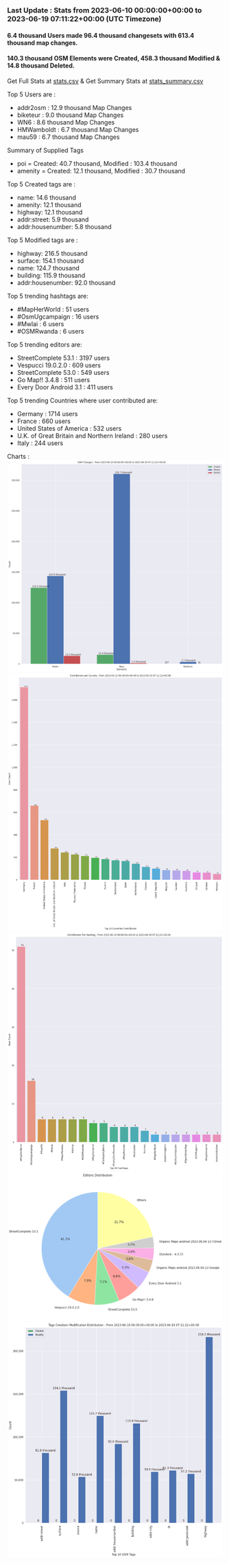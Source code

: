 ### Last Update : Stats from 2023-06-10 00:00:00+00:00 to 2023-06-19 07:11:22+00:00 (UTC Timezone)

#### 6.4 thousand Users made 96.4 thousand changesets with 613.4 thousand map changes.
#### 140.3 thousand OSM Elements were Created, 458.3 thousand Modified & 14.8 thousand Deleted.
Get Full Stats at [stats.csv](/stats/fieldmappers/Daily/stats.csv)
 & Get Summary Stats at [stats_summary.csv](/stats/fieldmappers/Daily/stats_summary.csv)

Top 5 Users are : 
- addr2osm : 12.9 thousand Map Changes
- biketeur : 9.0 thousand Map Changes
- WN6 : 8.6 thousand Map Changes
- HMWamboldt : 6.7 thousand Map Changes
- mau59 : 6.7 thousand Map Changes

Summary of Supplied Tags
- poi = Created: 40.7 thousand, Modified : 103.4 thousand
- amenity = Created: 12.1 thousand, Modified : 30.7 thousand


Top 5 Created tags are :
- name: 14.6 thousand
- amenity: 12.1 thousand
- highway: 12.1 thousand
- addr:street: 5.9 thousand
- addr:housenumber: 5.8 thousand


Top 5 Modified tags are :
- highway: 216.5 thousand
- surface: 154.1 thousand
- name: 124.7 thousand
- building: 115.9 thousand
- addr:housenumber: 92.0 thousand


Top 5 trending hashtags are:
- #MapHerWorld : 51 users
- #OsmUgcampaign : 16 users
- #Mwlai : 6 users
- #OSMRwanda : 6 users


Top 5 trending editors are:
- StreetComplete 53.1 : 3197 users
- Vespucci 19.0.2.0 : 609 users
- StreetComplete 53.0 : 549 users
- Go Map!! 3.4.8 : 511 users
- Every Door Android 3.1 : 411 users


Top 5 trending Countries where user contributed are:
- Germany : 1714 users
- France : 660 users
- United States of America : 532 users
- U.K. of Great Britain and Northern Ireland : 280 users
- Italy : 244 users


 Charts : 
![Alt text](./stats_osm_changes.png) 
![Alt text](./stats_users_per_country.png) 
![Alt text](./stats_users_per_hashtag.png) 
![Alt text](./stats_editors_pie_chart.png) 
![Alt text](./stats_tags.png) 
